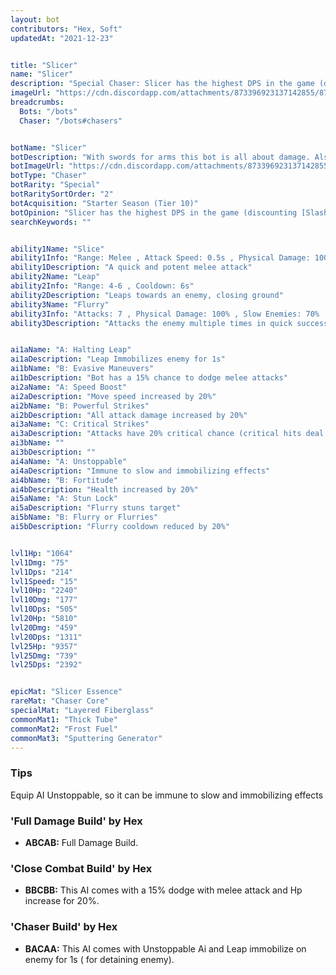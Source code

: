 ```yaml
---
layout: bot
contributors: "Hex, Soft"
updatedAt: "2021-12-23"


title: "Slicer"
name: "Slicer"
description: "Special Chaser: Slicer has the highest DPS in the game (discounting [Slash](/slash)) and has the second-highest burst damage in the game (6208!), just below [Brute](/brute). Unlike [Brute](/brute) however, Slicer doesn't need any setup for his burst and has a respectable 15 mSPD ontop of a gapcloser ability, and he's immune to slows and roots too! He's not all too squishy either, overall a very scary, high-risk high-reward pick for any team. - With swords for arms this bot is all about damage. Also good in the kitchen."
imageUrl: "https://cdn.discordapp.com/attachments/873396923137142855/873397058445385738/slicer.png"
breadcrumbs:
  Bots: "/bots"
  Chaser: "/bots#chasers"


botName: "Slicer"
botDescription: "With swords for arms this bot is all about damage. Also good in the kitchen."
botImageUrl: "https://cdn.discordapp.com/attachments/873396923137142855/873397058445385738/slicer.png"
botType: "Chaser"
botRarity: "Special"
botRaritySortOrder: "2"
botAcquisition: "Starter Season (Tier 10)"
botOpinion: "Slicer has the highest DPS in the game (discounting [Slash](/slash)) and has the second-highest burst damage in the game (6208!), just below [Brute](/brute). Unlike [Brute](/brute) however, Slicer doesn't need any setup for his burst and has a respectable 15 mSPD ontop of a gapcloser ability, and he's immune to slows and roots too! He's not all too squishy either, overall a very scary, high-risk high-reward pick for any team."
searchKeywords: ""


ability1Name: "Slice"
ability1Info: "Range: Melee , Attack Speed: 0.5s , Physical Damage: 100%"
ability1Description: "A quick and potent melee attack"
ability2Name: "Leap"
ability2Info: "Range: 4-6 , Cooldown: 6s"
ability2Description: "Leaps towards an enemy, closing ground"
ability3Name: "Flurry"
ability3Info: "Attacks: 7 , Physical Damage: 100% , Slow Enemies: 70% , Range: Melee , Cooldown: 10s"
ability3Description: "Attacks the enemy multiple times in quick succession"


ai1aName: "A: Halting Leap"
ai1aDescription: "Leap Immobilizes enemy for 1s"
ai1bName: "B: Evasive Maneuvers"
ai1bDescription: "Bot has a 15% chance to dodge melee attacks"
ai2aName: "A: Speed Boost"
ai2aDescription: "Move speed increased by 20%"
ai2bName: "B: Powerful Strikes"
ai2bDescription: "All attack damage increased by 20%"
ai3aName: "C: Critical Strikes"
ai3aDescription: "Attacks have 20% critical chance (critical hits deal double damage)"
ai3bName: ""
ai3bDescription: ""
ai4aName: "A: Unstoppable"
ai4aDescription: "Immune to slow and immobilizing effects"
ai4bName: "B: Fortitude"
ai4bDescription: "Health increased by 20%"
ai5aName: "A: Stun Lock"
ai5aDescription: "Flurry stuns target"
ai5bName: "B: Flurry or Flurries"
ai5bDescription: "Flurry cooldown reduced by 20%"


lvl1Hp: "1064"
lvl1Dmg: "75"
lvl1Dps: "214"
lvl1Speed: "15"
lvl10Hp: "2240"
lvl10Dmg: "177"
lvl10Dps: "505"
lvl20Hp: "5810"
lvl20Dmg: "459"
lvl20Dps: "1311"
lvl25Hp: "9357"
lvl25Dmg: "739"
lvl25Dps: "2392"


epicMat: "Slicer Essence"
rareMat: "Chaser Core"
specialMat: "Layered Fiberglass"
commonMat1: "Thick Tube"
commonMat2: "Frost Fuel"
commonMat3: "Sputtering Generator"
---
```


### Tips
Equip AI Unstoppable, so it can be immune to slow and immobilizing effects

### 'Full Damage Build' by Hex
- **ABCAB:** Full Damage Build.

### 'Close Combat Build' by Hex
- **BBCBB:** This AI comes with a 15% dodge with melee attack and Hp increase for 20%. 

### 'Chaser Build' by Hex 
- **BACAA:** This AI comes with Unstoppable Ai and Leap immobilize on enemy for 1s ( for detaining enemy).
